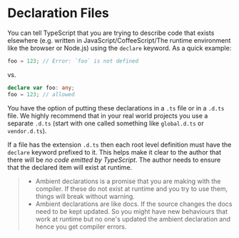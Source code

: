 # Declaration Files

You can tell TypeScript that you are trying to describe code that exists elsewhere \(e.g. written in JavaScript/CoffeeScript/The runtime environment like the browser or Node.js\) using the `declare` keyword. As a quick example:

```typescript
foo = 123; // Error: `foo` is not defined
```

vs.

```typescript
declare var foo: any;
foo = 123; // allowed
```

You have the option of putting these declarations in a `.ts` file or in a `.d.ts` file. We highly recommend that in your real world projects you use a separate `.d.ts` \(start with one called something like `global.d.ts` or `vendor.d.ts`\).

If a file has the extension `.d.ts` then each root level definition must have the `declare` keyword prefixed to it. This helps make it clear to the author that there will be _no code emitted by TypeScript_. The author needs to ensure that the declared item will exist at runtime.

> * Ambient declarations is a promise that you are making with the compiler. If these do not exist at runtime and you try to use them, things will break without warning.
> * Ambient declarations are like docs. If the source changes the docs need to be kept updated. So you might have new behaviours that work at runtime but no one's updated the ambient declaration and hence you get compiler errors.

